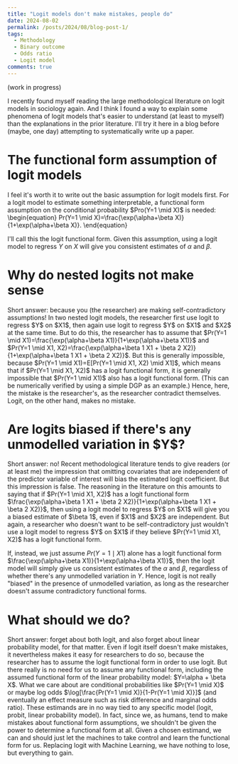 ```yaml
---
title: "Logit models don't make mistakes, people do"
date: 2024-08-02
permalink: /posts/2024/08/blog-post-1/
tags:
  - Methodology
  - Binary outcome
  - Odds ratio
  - Logit model
comments: true
---
```

(work in progress)

I recently found myself reading the large methodological literature on logit models in sociology again. And I think I found a way to explain some phenomena of logit models that's easier to understand (at least to myself) than the explanations in the prior literature. I'll try it here in a blog before (maybe, one day) attempting to systematically write up a paper. 

<h1> The functional form assumption of logit models </h1>
I feel it's worth it to write out the basic assumption for logit models first. For a logit model to estimate something interpretable, a functional form assumption on the conditional probability $Pro(Y=1 \mid X)$ is needed:
\begin{equation}
 Pr(Y=1 \mid X)=\frac{\exp(\alpha+\beta X)}{1+\exp(\alpha+\beta X)}.
\end{equation}

I'll call this the logit functional form. Given this assumption, using a logit model to regress $Y$ on $X$ will give you consistent estimates of $\alpha$ and $\beta$. 
  
<h1> Why do nested logits not make sense </h1>
Short answer: because you (the researcher) are making self-contradictory assumptions! In two nested logit models, the researcher first use logit to regress $Y$ on $X1$, then again use logit to regress $Y$ on $X1$ and $X2$ at the same time. But to do this, the researcher has to assume that $Pr(Y=1 \mid X1)=\frac{\exp(\alpha+\beta X1)}{1+\exp(\alpha+\beta X1)}$ and $Pr(Y=1 \mid X1, X2)=\frac{\exp(\alpha+\beta 1 X1 + \beta 2 X2)}{1+\exp(\alpha+\beta 1 X1 + \beta 2 X2)}$. But this is generally impossible, because $Pr(Y=1 \mid X1)=E[Pr(Y=1 \mid X1, X2) \mid X1]$, which means that if $Pr(Y=1 \mid X1, X2)$ has a logit functional form, it is generally impossible that $Pr(Y=1 \mid X1)$ also has a logit functional form. (This can be numerically verified by using a simple DGP as an example.) 
Hence, here, the mistake is the researcher's, as the researcher contradict themselves. Logit, on the other hand, makes no mistake. 

<h1> Are logits biased if there's any unmodelled variation in $Y$? </h1>
Short answer: no! Recent methodological literature tends to give readers (or at least me) the impression that omitting covariates that are independent of the predictor variable of interest will bias the estimated logit coefficient. But this impression is false. The reasoning in the literature on this amounts to saying that if $Pr(Y=1 \mid X1, X2)$ has a logit functional form $\frac{\exp(\alpha+\beta 1 X1 + \beta 2 X2)}{1+\exp(\alpha+\beta 1 X1 + \beta 2 X2)}$, then using a logit model to regress $Y$ on $X1$ will give you a biased estimate of $\beta 1$, even if $X1$ and $X2$ are independent. But again, a researcher who doesn't want to be self-contradictory just wouldn't use a logit model to regress $Y$ on $X1$ if they believe $Pr(Y=1 \mid X1, X2)$ has a logit functional form. 

If, instead, we just assume $Pr(Y=1 \mid X1)$ alone has a logit functional form $\frac{\exp(\alpha+\beta X1)}{1+\exp(\alpha+\beta X1)}$, then the logit model will simply give us consistent estimates of the $\alpha$ and $\beta$, regardless of whether there's any unmodelled variation in $Y$. Hence, logit is not really "biased" in the presence of unmodelled variation, as long as the researcher doesn't assume contradictory functional forms.

<h1> What should we do? </h1>
Short answer: forget about both logit, and also forget about linear probability model, for that matter. Even if logit itself doesn't make mistakes, it nevertheless makes it easy for researchers to do so, because the researcher has to assume the logit functional form in order to use logit. But there really is no need for us to assume any functional form, including the assumed functional form of the linear probability model: $Y=\alpha + \beta X$. What we care about are conditional probabilities like $Pr(Y=1 \mid X)$ or maybe log odds $\log[\frac{Pr(Y=1 \mid X)}{1-Pr(Y=1 \mid X)}]$ (and eventually an effect measure such as risk difference and marginal odds ratio). These estimands are in no way tied to any specific model (logit, probit, linear probability model). In fact, since we, as humans, tend to make mistakes about functional form assumptions, we shouldn't be given the power to determine a functional form at all. Given a chosen estimand, we can and should just let the machines to take control and learn the functional form for us. Replacing logit with Machine Learning, we have nothing to lose, but everything to gain. 
